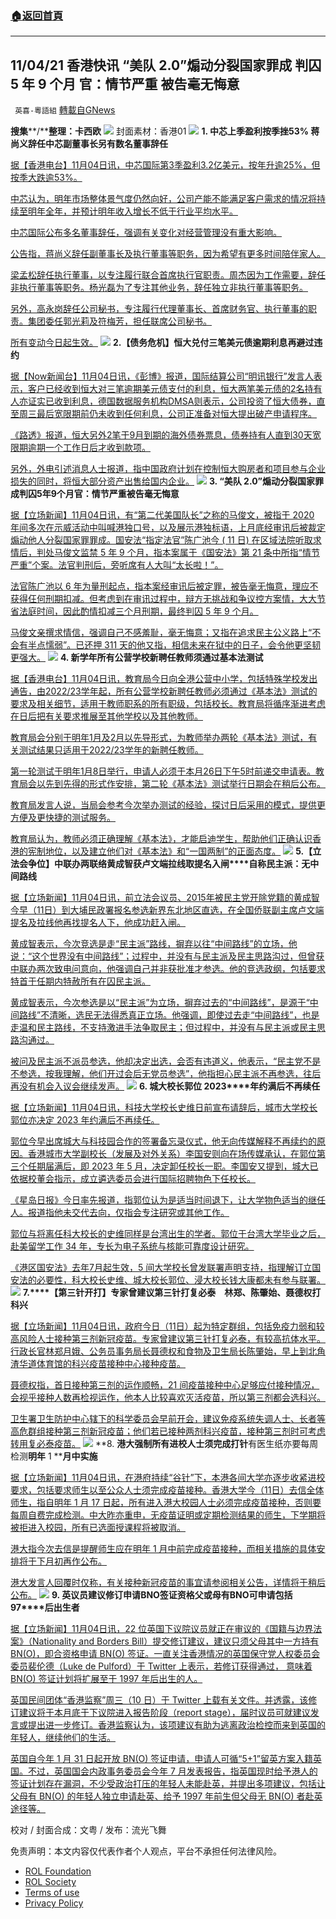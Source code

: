 ###  [:house:返回首頁](https://github.com/ourhimalayas/txt)
---


## 11/04/21 香港快讯 “美队 2.0”煽动分裂国家罪成 判囚 5 年 9 个月 官：情节严重 被告毫无悔意
` 英喜-粵語組` [轉載自GNews](https://gnews.org/zh-hans/1656301/)

**搜集****/****整理：卡西欧**
![](https://assets.gnews.org/wp-content/uploads/2021/11/1111fenmian.jpg)
封面素材：香港01
![](https://assets.gnews.org/wp-content/uploads/2021/11/Screen-Shot-2021-11-11-at-11.00.11-AM.png)
**1. ****中芯上季盈利按季挫****53% ****蒋尚义辞任中芯副董事长****另有数名董事辞任**

[据【香港电台】11月04日讯，中芯国际第3季盈利3.2亿美元，按年升逾25%，但按季大跌逾53%。](https://news.rthk.hk/rthk/ch/component/k2/1619388-20211111.htm)

[中芯认为，明年市场整体景气度仍然向好，公司产能不能满足客户需求的情况将持续至明年全年，并预计明年收入增长不低于行业平均水平。](https://news.rthk.hk/rthk/ch/component/k2/1619388-20211111.htm)

[中芯国际公布多名董事辞任，强调有关变化对经营管理没有重大影响。](https://news.rthk.hk/rthk/ch/component/k2/1619388-20211111.htm)

[公告指，蒋尚义辞任副董事长及执行董事等职务，因为希望有更多时间陪伴家人。](https://news.rthk.hk/rthk/ch/component/k2/1619388-20211111.htm)

[梁孟松辞任执行董事，以专注履行联合首席执行官职责。周杰因为工作需要，辞任非执行董事等职务。杨光磊为了专注其他业务，辞任独立非执行董事等职务。](https://news.rthk.hk/rthk/ch/component/k2/1619388-20211111.htm)

[另外，高永岗辞任公司秘书，专注履行代理董事长、首席财务官、执行董事的职责。集团委任郭光莉及符梅芳，担任联席公司秘书。](https://news.rthk.hk/rthk/ch/component/k2/1619388-20211111.htm)

[所有变动今日起生效。](https://news.rthk.hk/rthk/ch/component/k2/1619388-20211111.htm)
![](https://assets.gnews.org/wp-content/uploads/2021/11/Screen-Shot-2021-11-11-at-11.00.23-AM.png)
**2.****【债务危机】恒大兑付三笔美元债逾期利息****再避过违约**

[据【Now新闻台】11月04日讯，《彭博》报道，国际结算公司“明讯银行”发言人表示，客户已经收到恒大对三笔逾期美元债支付的利息，恒大两笔美元债的2名持有人亦证实已收到利息，德国数据服务机构DMSA则表示，公司投资了恒大债券，直至周三最后宽限期前仍未收到任何利息，公司正准备对恒大提出破产申请程序。](https://news.now.com/home/finance/player?newsId=456321)

[《路透》报道，恒大另外2笔于9月到期的海外债券票息，债券持有人直到30天宽限期逾期一个工作日后才收到款项。](https://news.now.com/home/finance/player?newsId=456321)

[另外，外电引述消息人士报道，指中国政府计划在控制恒大购房者和项目参与企业损失的同时，将恒大部分资产出售给国内企业。](https://news.now.com/home/finance/player?newsId=456321)
![](https://assets.gnews.org/wp-content/uploads/2021/11/Screen-Shot-2021-11-11-at-11.00.36-AM.png)
**3. “****美队**** 2.0”****煽动分裂国家罪成****判囚****5****年****9****个月****官：情节严重****被告毫无悔意**

[据【立场新闻】11月04日讯，有“第二代美国队长”之称的马俊文，被指于 2020 年间多次在示威活动中叫喊港独口号，以及展示港独标语，上月底经审讯后被裁定煽动他人分裂国家罪罪成。国安法“指定法官”陈广池今 ( 11 日) 在区域法院听取求情后，判处马俊文监禁 5 年 9 个月，指本案属于《国安法》第 21 条中所指“情节严重”个案。法官判刑后，旁听席有人大叫“太长啦！”。](https://www.thestandnews.com/court/美隊-20煽動分裂國家罪成-判囚-5-年-9-個月-官情節嚴重-被告毫無悔意)

[法官陈广池以 6 年为量刑起点，指本案经审讯后被定罪，被告毫无悔意，理应不获得仼何刑期扣减。但考虑到在审讯过程中，辩方无挑战和争议控方案情，大大节省法庭时间，因此酌情扣减三个月刑期，最终判囚 5 年 9 个月。](https://www.thestandnews.com/court/美隊-20煽動分裂國家罪成-判囚-5-年-9-個月-官情節嚴重-被告毫無悔意)

[马俊文亲撰求情信，强调自己不感羞耻，毫无悔意；又指在追求民主公义路上“不会有半点懦弱”。已还押 311 天的他又指，相信未来在狱中的日子，会令他更坚韧更强大。](https://www.thestandnews.com/court/美隊-20煽動分裂國家罪成-判囚-5-年-9-個月-官情節嚴重-被告毫無悔意)
![](https://assets.gnews.org/wp-content/uploads/2021/11/Screen-Shot-2021-11-11-at-11.00.43-AM.png)
**4. ****新学年所有公营学校新聘任教师****须通过基本法测试**

[据【香港电台】11月04日讯，教育局今日向全港公营中小学，包括特殊学校发出通告，由2022/23学年起，所有公营学校新聘任教师必须通过《基本法》测试的要求及相关细节，适用于教师职系的所有职级，包括校长。教育局将循序渐进考虑在日后把有关要求推展至其他学校以及其他教师。](https://news.rthk.hk/rthk/ch/component/k2/1619360-20211111.htm?spTabChangeable=0)

[教育局会分别于明年1月及2月以先导形式，为教师举办两轮《基本法》测试，有关测试结果只适用于2022/23学年的新聘任教师。](https://news.rthk.hk/rthk/ch/component/k2/1619360-20211111.htm?spTabChangeable=0)

[第一轮测试于明年1月8日举行，申请人必须于本月26日下午5时前递交申请表。教育局会以先到先得的形式作安排，第二轮《基本法》测试举行日期会在稍后公布。](https://news.rthk.hk/rthk/ch/component/k2/1619360-20211111.htm?spTabChangeable=0)

[教育局发言人说，当局会参考今次举办测试的经验，探讨日后采用的模式，提供更方便及更快捷的测试服务。](https://news.rthk.hk/rthk/ch/component/k2/1619360-20211111.htm?spTabChangeable=0)

[教育局认为，教师必须正确理解《基本法》，才能启迪学生，帮助他们正确认识香港的宪制地位，以及建立他们对《基本法》和“一国两制”的正面态度。](https://news.rthk.hk/rthk/ch/component/k2/1619360-20211111.htm?spTabChangeable=0)
![](https://assets.gnews.org/wp-content/uploads/2021/11/Screen-Shot-2021-11-11-at-11.00.53-AM.png)
**5.****【立法会争位】中联办两联络****黄成智获卢文端拉线取提名入闸****自称民主派：无中间路线**

[据【立场新闻】11月04日讯，前立法会议员、2015年被民主党开除党籍的黄成智今早（11日）到大埔民政署报名参选新界东北地区直选，在全国侨联副主席卢文端提名及拉线他再找提名人下，他成功赶入闸。](https://www.thestandnews.com/politics/立法會爭位中聯辦兩聯絡-黃成智獲盧文端拉線取提名入閘-自稱民主派無中間路線)

[黄成智表示，今次竞选是走“民主派”路线，摒弃以往“中间路线”的立场，他说：“这个世界没有中间路线”；过程中，并没有与民主派及民主思路沟过，但曾获中联办两次致电问意向，他强调自己并非获批准才参选。他的竞选政纲，包括要求特首于任期内特赦所有在囚民主派。](https://www.thestandnews.com/politics/立法會爭位中聯辦兩聯絡-黃成智獲盧文端拉線取提名入閘-自稱民主派無中間路線)

[黄成智表示，今次参选是以“民主派”为立场，摒弃过去的“中间路线”，是源于“中间路线”不清晰，选民无法得悉真正立场。他强调，即使过去走“中间路线”，也是走温和民主路线，不支持激进手法争取民主；但过程中，并没有与民主派或民主思路沟通过。](https://www.thestandnews.com/politics/立法會爭位中聯辦兩聯絡-黃成智獲盧文端拉線取提名入閘-自稱民主派無中間路線)

[被问及民主派不派员参选，他却决定出选，会否有违道义，他表示，“民主党不是不参选，按我理解，他们开过会后无党员参选”，他指担心民主派不再参选，往后再没有机会入议会继续发声。](https://www.thestandnews.com/politics/立法會爭位中聯辦兩聯絡-黃成智獲盧文端拉線取提名入閘-自稱民主派無中間路線)
![](https://assets.gnews.org/wp-content/uploads/2021/11/Screen-Shot-2021-11-11-at-11.01.03-AM.png)
**6. ****城大校长郭位**** 2023****年约满后不再续任**

[据【立场新闻】11月04日讯，科技大学校长史维日前宣布请辞后，城市大学校长郭位亦决定 2023 年约满后不再续任。](https://www.thestandnews.com/society/星島城大校長郭位-2023-年約滿後不再續任)

[郭位今早出席城大与科技园合作的签署备忘录仪式，他无向传媒解释不再续约的原因。香港城市大学副校长（发展及对外关系）李国安则向在场传媒承认，在郭位第三个任期届满后，即 2023 年 5 月，决定卸任校长一职。李国安又提到，城大已依据校董会指示，成立遴选委员会进行国际招聘物色下任校长。](https://www.thestandnews.com/society/星島城大校長郭位-2023-年約滿後不再續任)

[《星岛日报》今日率先报道，指郭位认为是适当时间退下，让大学物色适当的继任人。报道指他未交代去向，仅指会专注研究或其他工作。](https://www.thestandnews.com/society/星島城大校長郭位-2023-年約滿後不再續任)

[郭位与将离任科大校长的史维同样是台湾出生的学者。郭位于台湾大学毕业之后，赴美留学工作 34 年，专长为电子系统与核能可靠度设计研究。](https://www.thestandnews.com/society/星島城大校長郭位-2023-年約滿後不再續任)

[《港区国安法》去年7月起生效，5 间大学校长曾发联署声明支持，指理解订立国安法的必要性，科大校长史维、城大校长郭位、浸大校长钱大康都未有参与联署。](https://www.thestandnews.com/society/星島城大校長郭位-2023-年約滿後不再續任)
![](https://assets.gnews.org/wp-content/uploads/2021/11/Screen-Shot-2021-11-11-at-11.01.13-AM.png)
**7.****【第三针开打】专家曾建议第三针打复必泰　林郑、陈肇始、聂德权打科兴**

[据【立场新闻】11月04日讯，政府今日（11日）起为特定群组，包括免疫力弱和较高风险人士接种第三剂新冠疫苗。专家曾建议第三针打复必泰，有较高抗体水平。行政长官林郑月娥、公务员事务局长聂德权和食物及卫生局长陈肇始，早上到北角渣华道体育馆的科兴疫苗接种中心接种疫苗。](https://www.thestandnews.com/society/a_今日起特定群組可打第三針-林鄭月娥陳肇始和聶德權打科興-聶對滅活疫苗喜歡一啲)

[聂德权指，首日接种第三剂的运作顺畅，21 间疫苗接种中心足够应付接种情况，会视乎接种人数再检视运作，他本人比较喜欢灭活疫苗，所以第三剂都会选科兴。](https://www.thestandnews.com/society/a_今日起特定群組可打第三針-林鄭月娥陳肇始和聶德權打科興-聶對滅活疫苗喜歡一啲)

[卫生署卫生防护中心辖下的科学委员会早前开会，建议免疫系统失调人士、长者等高危群组接种第三剂新冠疫苗；他们若已接种两剂科兴疫苗，接种第三剂时可考虑转用复必泰疫苗。](https://www.thestandnews.com/society/a_今日起特定群組可打第三針-林鄭月娥陳肇始和聶德權打科興-聶對滅活疫苗喜歡一啲)
![](https://assets.gnews.org/wp-content/uploads/2021/11/Screen-Shot-2021-11-11-at-11.01.22-AM.png)
**8. ****港大强制所有进校人士须完成打针****有医生纸亦要每周检测****明年**** 1 ****月中实施**

[据【立场新闻】11月04日讯，在港府持续“谷针”下，本港各间大学亦逐步收紧进校要求，包括要求师生以至公众人士须完成疫苗接种。香港大学今（11日）去信全体师生，指自明年 1 月 17 日起，所有进入港大校园人士必须完成疫苗接种，否则要每周自费完成检测。中大昨亦重申，无疫苗证明或定期检测结果的师生，下学期将被拒进入校园，所有已选面授课程将被取消。](https://www.thestandnews.com/society/港大強制所有進校人士須完成打針-有醫生紙亦要每周檢測-明年-1-月中實施)

[港大指今次去信是提醒师生应在明年 1 月中前完成疫苗接种，而相关措施的具体安排将于下月初再作公布。](https://www.thestandnews.com/society/港大強制所有進校人士須完成打針-有醫生紙亦要每周檢測-明年-1-月中實施)

[港大发言人回覆时仅称，有关接种新冠疫苗的事宜请参阅相关公告，详情将于稍后公布。](https://www.thestandnews.com/society/港大強制所有進校人士須完成打針-有醫生紙亦要每周檢測-明年-1-月中實施)
![](https://assets.gnews.org/wp-content/uploads/2021/11/Screen-Shot-2021-11-11-at-11.01.31-AM.png)
**9. ****英议员建议修订申请****BNO****签证资格****父或母有****BNO****可申请****包括****97****后出生者**

[据【立场新闻】11月04日讯，22 位英国下议院议员就正在审议的《国籍与边界法案》（Nationality and Borders Bill）提交修订建议，建议只须父母其中一方持有 BN(O)，即合资格申请 BN(O) 签证。一直关注香港情况的英国保守党人权委员会委员裴伦德（Luke de Pulford）于 Twitter 上表示，若修订获得通过， 意味着BN(O) 签证计划将扩展至于 1997 年后出生的人。](https://www.thestandnews.com/international/英議員建議修訂申請-bno-簽證資格-97-後出生者父或母有-bno-可申請)

[英国民间团体“香港监察”周三（10 日）于 Twitter 上载有关文件。并透露，该修订建议将于本月底于下议院进入报告阶段（report stage），届时议员可就建议发言或提出进一步修订。香港监察认为，该项建议有助为逃离政治检控而来到英国的年轻人，继续他们的生活。](https://www.thestandnews.com/international/英議員建議修訂申請-bno-簽證資格-97-後出生者父或母有-bno-可申請)

[英国自今年 1 月 31 日起开放 BN(O) 签证申请，申请人可循“5+1”留英方案入籍英国。不过，英国国会内政事务委员会今年 7 月发表报告，指英国现时给予港人的签证计划存在漏洞，不少受政治打压的年轻人未能赴英，并提出多项建议，包括让父母有 BN(O) 的年轻人独立申请赴英、给予 1997 年前生但父母无 BN(O) 者赴英途径等。](https://www.thestandnews.com/international/英議員建議修訂申請-bno-簽證資格-97-後出生者父或母有-bno-可申請)

校对 / 封面合成：文粤 / 发布：流光飞舞

 

免责声明：本文内容仅代表作者个人观点，平台不承担任何法律风险。

- [ROL Foundation](https://rolfoundation.org/)
- [ROL Society](https://rolsociety.org/)
- [Terms of use](https://gnews.org/terms-of-use-3/)
- [Privacy Policy](https://gnews.org/privacy-policy/)
